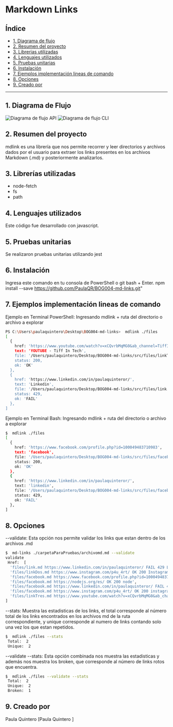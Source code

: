 # Markdown Links

## Índice

* [1. Diagrama de flujo](#1-diagrama-de-flujo)
* [2. Resumen del proyecto](#2-resumen-del-proyecto)
* [3. Librerias utilizadas](#3-librerias-utilizadas)
* [4. Lenguajes utilizados](#4-lenguajes-utilizados)
* [5. Pruebas unitarias](#5-pruebas-unitarias)
* [6. Instalación](#6-instalacion)
* [7. Ejemplos implementación lineas de comando](#7-ejemplos-implementacion-lineas-de-comando)
* [8. Opciones](#opciones)
* [9. Creado por](#9-creado-por)

***
## 1. Diagrama de Flujo
![Diagrama de flujo API](diagramas/diagrama1.jpg)
![Diagrama de flujo CLI](diagramas/diagrama2.jpg)
## 2. Resumen del proyecto
mdlink es una librería que nos permite recorrer y leer directorios y archivos dados por el usuario para extraer los links presentes en los archivos Markdown (.md) y posteriormente analizarlos.

## 3. Librerías utilizadas
 - node-fetch
 - fs
 - path

## 4. Lenguajes utilizados
Este código fue desarrollado con javascript.

## 5. Pruebas unitarias
Se realizaron pruebas unitarias utilizando jest

## 6. Instalación
Ingresa este comando en tu consola de PowerShell o git bash + Enter.
npm install --save https://github.com/PaulaQR/BOG004-md-links.git"

## 7. Ejemplos implementación lineas de comando

Ejemplo en Terminal PowerShell: Ingresando mdlink + ruta del directorio o archivo a explorar
```sh
PS C:\Users\paulaquintero\Desktop\BOG004-md-links>  mdlink ./files
[
  {
    href: 'https://www.youtube.com/watch?v=xCQvrbMqMG0&ab_channel=TiffInTech',
    text: 'YOUTUBE - Tiff In Tech',
    file: '/Users/paulaquintero/Desktop/BOG004-md-links/src/files/linkTres.md',
    status: 200,
    ok: 'OK'
  },
  {
    href: 'https://www.linkedin.com/in/paulaquinteror/',
    text: 'Linkedin',
    file: '/Users/paulaquintero/Desktop/BOG004-md-links/src/files/link.md',
    status: 429,
    ok: 'FAIL'
  },
]
```

Ejemplo en Terminal Bash: Ingresando mdlink + ruta del directorio o archivo a explorar
```sh
$  mdlink ./files
[
  {
    href: 'https://www.facebook.com/profile.php?id=100049483710983',
    text: 'facebook',
    file: '/Users/paulaquintero/Desktop/BOG004-md-links/src/files/facebook.md',
    status: 200,
    ok: 'OK'
  },
  {
    href: 'https://www.linkedin.com/in/paulaquinteror/',
    text: 'linkedin',
    file: '/Users/paulaquintero/Desktop/BOG004-md-links/src/files/facebook.md',
    status: 429,
    ok: 'FAIL'
  },
]
```
## 8. Opciones
--validate: Esta opción nos permite validar los links que estan dentro de los archivos .md
```sh
$  md-links ./carpetaParaPruebas/archivomd.md --validate
validate
 Href:  [
  'files/link.md https://www.linkedin.com/in/paulaquinteror/ FAIL 429 Linkedin',
  'files/linkDos.md https://www.instagram.com/p4u_4rt/ OK 200 Instagram',
  'files/facebook.md https://www.facebook.com/profile.php?id=100049483710983 OK 200 facebook',
  'files/facebook.md https://nodejs.org/es/ OK 200 node',
  'files/facebook.md https://www.linkedin.com/in/paulaquinteror/ FAIL 429 linkedin',
  'files/facebook.md https://www.instagram.com/p4u_4rt/ OK 200 instagram',
  'files/linkTres.md https://www.youtube.com/watch?v=xCQvrbMqMG0&ab_channel=TiffInTech OK 200 YOUTUBE - Tiff In Tech'
]
```

--stats: Muestra las estadisticas de los links, el total corresponde al número total de los links encontrados en los archivos md de la ruta correspondiente, y unique corresponde al numero de links contando solo una vez los que estan repetidos.
```sh
$  mdlink ./files --stats
 Total:  2 
 Unique:  2
```

--validate --stats: Esta opción combinada nos muestra las estadisticas y además nos muestra los broken, que corresponde al número de links rotos que encuentra.
```sh
$  mdlink ./files --validate --stats
 Total:  2 
 Unique:  2
 Broken:  1
```

## 9. Creado por
Paula Quintero [Paula Quintero ] 



